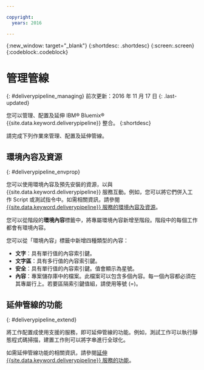 ```yaml
---

copyright:
  years: 2016

---
```

<!-- Copyright info at top of file: REQUIRED
    The copyright info is YAML content that must occur at the top of the MD file, before attributes are listed.
    It must be surrounded by 3 dashes.
    The value "years" can contain just one year or a two years separated by a comma. (years: 2014, 2016)
    Indentation as per the previous template must be preserved.
-->

{:new_window: target="_blank"}
{:shortdesc: .shortdesc}
{:screen:.screen}
{:codeblock:.codeblock}

# 管理管線
{: #deliverypipeline_managing}
前次更新：2016 年 11 月 17 日
{: .last-updated}

您可以管理、配置及延伸 IBM&reg; Bluemix&reg; {{site.data.keyword.deliverypipeline}} 整合。
{:shortdesc}

請完成下列作業來管理、配置及延伸管線。

## 環境內容及資源
{: #deliverypipeline_envprop}

您可以使用環境內容及預先安裝的資源，以與 {{site.data.keyword.deliverypipeline}} 服務互動。例如，您可以將它們併入工作 Script 或測試指令中。如需相關資訊，請參閱 [{{site.data.keyword.deliverypipeline}} 服務的環境內容及資源](./deploy_var.html)。

您可以從階段的**環境內容**標籤中，將專屬環境內容新增至階段。階段中的每個工作都會有環境內容。

您可以從「環境內容」標籤中新增四種類型的內容：
* **文字**：具有單行值的內容索引鍵。
* **文字區**：具有多行值的內容索引鍵。
* **安全**：具有單行值的內容索引鍵。值會顯示為星號。
* **內容**：專案儲存庫中的檔案。此檔案可以包含多個內容。每一個內容都必須在其專屬行上。若要區隔索引鍵值組，請使用等號 (=)。

## 延伸管線的功能
{: #deliverypipeline_extend}

將工作配置成使用支援的服務，即可延伸管線的功能。例如，測試工作可以執行靜態程式碼掃描，建置工作則可以將字串進行全球化。


如需延伸管線功能的相關資訊，請參閱[延伸 {{site.data.keyword.deliverypipeline}} 服務的功能](./deliverypipeline_extension.html)。

